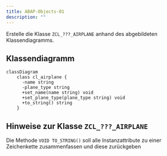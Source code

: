 ```yaml
---
title: ABAP-Objects-01
description: ""
---
```


Erstelle die Klasse `ZCL_???_AIRPLANE` anhand des abgebildeten Klassendiagramms.

## Klassendiagramm

```mermaid
classDiagram
    class cl_airplane {
      -name string
      -plane_type string
      +set_name(name string) void
      +set_plane_type(plane_type string) void
      +to_string() string
    }
```

## Hinweise zur Klasse `ZCL_???_AIRPLANE`

Die Methode `VOID TO_STRING()` soll alle Instanzattribute zu einer Zeichenkette zusammenfassen und diese zurückgeben
